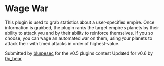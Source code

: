 # Wage War

This plugin is used to grab statistics about a user-specified empire. Once information is grabbed, the plugin ranks the target empire's planets by their ability to attack you and by their ability to reinforce themselves. If you so choose, you can wage an automated war on them, using your planets to attack their with timed attacks in order of highest-value. 

Submitted by [blurpesec](https://github.com/blurpesec) for the v0.5 plugins contest
Updated for v0.6 by [0x_bear](https://github.com/0x-bear)
